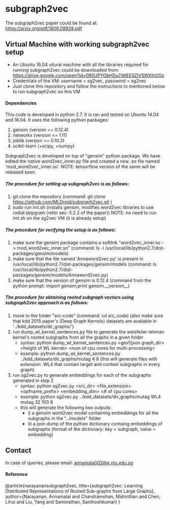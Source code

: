  # subgraph2vec

The subgraph2vec paper could be found at: https://arxiv.org/pdf/1606.08928.pdf 

## Virtual Machine with working subgraph2vec setup ##
* An Ubuntu 16.04 vitural machine with all the libraries required for running subgraph2vec could be downloaded from: https://drive.google.com/open?id=0B5UPYObHDu7iWEE0ZlV5WXlhOGs
* Credentials of the VM: username = sg2vec, password = sg2vec
* Just clone this repository and follow the instructions to mentioned below to run subgraph2vec on this VM

#### Dependencies
This code is developed in python 2.7. It is ran and tested on Ubuntu 14.04 and 16.04.
It uses the following python packages:
1. gensim (version == 0.12.4)
2. networkx (version <= 1.11)
3. joblib (version <= 0.10.3)
4. scikit-learn (+scipy, +numpy)

Subgraph2vec is developed on top of "gensim" python package.
We have edited the native word2vec_inner.py file and created a new .so file named 'mod_word2vec_inner.so'.
NOTE: tensorflow version of the same will be released soon.

#####  The procedure for setting up subgraph2vec is as follows:
1. git clone the repository (command: git clone https://github.com/MLDroid/subgraph2vec.git )
2. sudo run init.sh (installs gensim, modifies word2vec libraries to use radial skipgram (refer sec: 5.2.2 of the paper))
NOTE: no need to run init.sh on the sg2vec VM (it is already setup)

#####  The procedure for verifying the setup is as follows:
1. make sure the gensim package contains a softlink "word2vec_inner.so -> mod_word2vec_inner.so" (command: ls -l /usr/local/lib/python2.7/dist-packages/gensim/models)
2. make sure that the file named 'Annaword2vec.py' is present in /usr/local/lib/python2.7/dist-packages/gensim/models (command: ls /usr/local/lib/python2.7/dist-packages/gensim/models/Annaword2vec.py)
3. make sure that the version of gensim is 0.12.4 (command from the python prompt: import gensim;print gensim.\_\_version\_\_)

#####  The procedure for obtaining rooted subgraph vectors using subgraph2vec approach is as follows:
1. move to the folder "src-code" (command: cd src_code) (also make sure that kdd 2015 paper's (Deep Graph Kernels) datasets are available in '../kdd_datasets/dir_graphs/')
2. run dump_wl_kernel_sentences.py file to generate the weisfeiler-lehman kernel's rooted subgraphs from all the graphs in a given folder
   * syntax: python dump_wl_kernel_sentences.py \<gexf/json graph_dir\> \<height of WL kernel\> \<num of cpu cores for multi-processing\>
   * example: python dump_wl_kernel_sentences.py ../kdd_datasets/dir_graphs/mutag 4 8 (this will generate files with extension .WL4 that contain target and context subgraphs in every graph)
3. run sg2vec.py to generate embeddings for each of the subgraphs generated in step 2
   * syntax: python sg2vec.py <src_dir> <file_extension> <opfname_prefix> <embedding_dim> <iterations> <# of cpu cores>
   * example: python sg2vec.py ../kdd_datasets/dir_graphs/mutag WL4 mutag 32 100 8
   * this will generate the following two outputs:
      * i)  a gensim word2vec model containing embeddings for all the subgraphs in the "../models" folder
      * ii) a json dump of the python dictionary containg embeddings of subgraphs (format of the dictionary: key = subgraph, value = embedding)


## Contact ##
In case of queries, please email: annamala002@e.ntu.edu.sg

#### Reference
@article{narayanansubgraph2vec,
  title={subgraph2vec: Learning Distributed Representations of Rooted Sub-graphs from Large Graphs},
  author={Narayanan, Annamalai and Chandramohan, Mahinthan and Chen, Lihui and Liu, Yang and Saminathan, Santhoshkumar}
}

